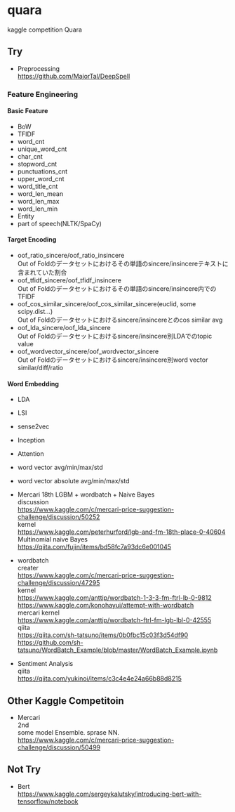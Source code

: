 # quara
kaggle competition Quara

## Try

* Preprocessing  
https://github.com/MajorTal/DeepSpell  
  
### Feature Engineering
#### Basic Feature
* BoW  
* TFIDF  
* word_cnt  
* unique_word_cnt  
* char_cnt  
* stopword_cnt  
* punctuations_cnt  
* upper_word_cnt  
* word_title_cnt  
* word_len_mean  
* word_len_max  
* word_len_min  
* Entity  
* part of speech(NLTK/SpaCy)  
  
#### Target Encoding  
* oof_ratio_sincere/oof_ratio_insincere  
Out of Foldのデータセットにおけるその単語のsincere/insincereテキストに含まれていた割合  
* oof_tfidf_sincere/oof_tfidf_insincere  
Out of Foldのデータセットにおけるその単語のsincere/insincere内でのTFIDF  
* oof_cos_similar_sincere/oof_cos_similar_sincere(euclid, some scipy.dist...)  
Out of Foldのデータセットにおけるsincere/insincereとのcos similar avg  
* oof_lda_sincere/oof_lda_sincere  
Out of Foldのデータセットにおけるsincere/insincere別LDAでのtopic value  
* oof_wordvector_sincere/oof_wordvector_sincere  
Out of Foldのデータセットにおけるsincere/insincere別word vector similar/diff/ratio  

#### Word Embedding  
* LDA  
* LSI  
* sense2vec  
* Inception  
* Attention  
* word vector avg/min/max/std  
* word vector absolute avg/min/max/std  


* Mercari 18th LGBM + wordbatch + Naive Bayes  
discussion  
https://www.kaggle.com/c/mercari-price-suggestion-challenge/discussion/50252  
kernel  
https://www.kaggle.com/peterhurford/lgb-and-fm-18th-place-0-40604  
Multinomial naive Bayes  
https://qiita.com/fujin/items/bd58fc7a93dc6e001045  

* wordbatch  
creater  
https://www.kaggle.com/c/mercari-price-suggestion-challenge/discussion/47295  
kernel  
https://www.kaggle.com/anttip/wordbatch-1-3-3-fm-ftrl-lb-0-9812  
https://www.kaggle.com/konohayui/attempt-with-wordbatch  
mercari kernel  
https://www.kaggle.com/anttip/wordbatch-ftrl-fm-lgb-lbl-0-42555  
qiita  
https://qiita.com/sh-tatsuno/items/0b0fbc15c03f3d54df90  
https://github.com/sh-tatsuno/WordBatch_Example/blob/master/WordBatch_Example.ipynb  

* Sentiment Analysis  
qiita  
https://qiita.com/yukinoi/items/c3c4e4e24a66b88d8215  

## Other Kaggle Competitoin

* Mercari  
2nd  
some model Ensemble. sprase NN.  
https://www.kaggle.com/c/mercari-price-suggestion-challenge/discussion/50499  

## Not Try

* Bert  
https://www.kaggle.com/sergeykalutsky/introducing-bert-with-tensorflow/notebook  
